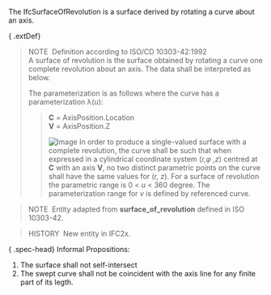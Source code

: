 The IfcSurfaceOfRevolution is a surface derived by rotating a curve about an axis.

{ .extDef}
> NOTE&nbsp; Definition according to ISO/CD 10303-42:1992  
> A surface of revolution is the surface obtained by rotating a curve one complete revolution about an axis. The data shall be interpreted as below.  
>   
> The parameterization is as follows where the curve has a parameterization &lambda;(_u_): 
>> **C** = AxisPosition.Location  
>> **V** = AxisPosition.Z
>> 
>> ![Image](../../../figures/ifcsurfaceofresolution-math1.gif)
>  In order to produce a single-valued surface with a complete revolution, the curve shall be such that when expressed in a cylindrical coordinate system (_r,&phi; ,z_) centred at **C** with an axis **V**, no two distinct parametric points on the curve shall have the same values for (_r, z_). For a surface of revolution the parametric range is 0 &lt; _u_ &lt; 360 degree. The parameterization range for _v_ is defined by referenced curve.

> NOTE&nbsp; Entity adapted from **surface_of_revolution** defined in ISO 10303-42.

> HISTORY&nbsp; New entity in IFC2x.

{ .spec-head}
Informal Propositions:

1. The surface shall not self-intersect
2. The swept curve shall not be coincident with the axis line for any finite part of its legth.